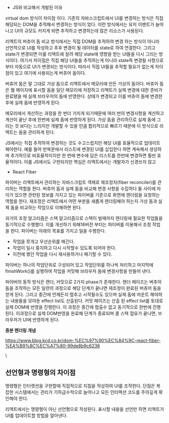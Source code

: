 - JS와 비교해서 개발된 이유

virtual dom 방식이 차이점 이다. 
기존의 자바스크립트에서 UI를 변경하는 방식은 직접 해당되는 DOM을 추적해서 변경하는 방식이 었다.
이런 방식에서는 유저 이벤트가 늘어나고 UI의 규모도 커지게 되면 추적하고 변경하는데 많은 리소스가 사용된다.

리액트의 버츄어 돔 비교 방식에서는 직접 DOM을 추적하여 변경 하는 방식이 아니라 선언적으로 UI를 작성하고 추후 변경이 될 데이터를 state로 하여 연결한다. 그리고 state가 변경되면 이를 리액트에 알려 해당 state에 영향을 받는 UI들을 다시 그리는 방식이다.
여기서 차이점은 직접 해당 UI들을 추적하는게 아니라 state즉 변경될 사항으로 부터 자동으로 UI가 변경되는 방식이다. 따라서 직접 UI들을 추적할 필요가 없는게 차이점이 있고 여기에 사용되는게 버츄어 돔이다.

버츄어 돔은 말 그대로 가상 돔으로 리액트에서 메모리에 만든 가상의 돔이다. 버츄어 돔은 웹 페이지에 표시할 돔을 일단 메모리에 저장하고 리액트가 실제 변경에 대한 준비가 완료됐을 때 실제 브라우저의 돔에 반영한다. 상태가 변경되고 이를 버츄어 돔에 변경한 후에 실제 돔에 반영하게 된다.

메모리에서 게산하는 과정을 한 번더 거치게 되기때문에 여러 번의 변경사항을 계산하고 계산이 끝난 후에 한번에 실제 돔에 반영하게 된다.
가상 돔을 관리하므로 실제 돔에 그리는 것 보다는 느리지만 개발할 수 있을 만큼 합리적으로 빠르기 때문에 이 방식으로 리액트는 돔을 관리하게 된다.

JS에서는 직접 추적하여 변경하는 것도 수고스럽지만 해당 UI를 효율적으로 업데이트 해야한다. 
예를 들어 반복문에서 리스트에 변경된 UI를 삽입한다 하면 계속해서 생성하며 추가하므로 비효율적이지만 한 번에 변수에 담은 리스트를 한번에 변경하면 훨씬 효율적이다. 이를 JS에서도 구현되지만 핵심은 리액트에서는 개발자가 신경쓰지 않고 



- React Fiber

파이버는 리액트에서 관리하는 자바스크립트 객체로 재조정자(fiber reconciler)를 관리하는 역할을 한다.
버츄어 돔과 실제 돔을 비교해 변경 사항을 수집하다 둘 사이에 차이가 있으면 관련된 정보를 가지고 있는 파이버를 기준으로 화면에 렌더링을 요청하는 역할을 한다.
재조정은 리액트에서 어떤 부분을 새롭게 렌더링해야 하는지 가상 돔과 실제 돔을 비교하는 작업으로 이해하면 된다.

과거의 조정 알고리즘은 스택 알고리즘으로 스택이 빌때까지 렌더링에 필요한 작업들을 동기적으로 수행했다. 이를 개선하기 위해16버전 부터는 파이버를 이용해서 조정 작업을 한다.
파이버는 아래의 목표를 가지고 일을 수행한다.
- 작업을 쪼개고 우선순위를 매긴다.
- 작업이 일시 중지하고 다시 시작할수 있도록 되어야 한다.
- 이전에 했던 작업을 다시 재사용하거나 페기할 수 있다.

파이버는 하나의 작업단위로 구성되어 있고 작업단위를 하나씩 처리하고 마지막에 finishWork()를 실행하여 작업을 커밋해 브라우저 돔에 변경사항을 만들어 낸다.

파이버의 동작 방식은 랜더, 커밋으로 2가지 phase가 존재한다.
렌더 페이즈는 버추어 돔을 조작하는 모든 일련의 과정으로 해당 단계가 끝나면 재조정이 완료된 버츄어 돔을 얻게 된다. 그리고 중간에 언제든지 멈추고 시작될수도 있으며 실제 돔에 마운트 해야하는 내용들을 모아둔 effect list도 산출된다.
커밋 페이즈는 산출 된 effect list를 토대로 실제 DOM에 반영을 진행한다. 이 과정은 중간에 멈출수 없고 동기적으로 한번에 진행된다. 이과정으로 실제 DOM반영을 완료해 단계가 종료되며 콜 스택 접유가 끝나면, 브라우저가 UI에 반영하게 된다.


**증분 렌더링 개념**

https://www.blog.kcd.co.kr/dom-%EC%97%90%EC%84%9C-react-fiber-%EA%B9%8C%EC%A7%80-99de8b9c6236

\
## 선언형과 명령형의 차이점

명령형은 인터랫션을 구현할때 직접적으로 지침을 작성하여 UI를 조작한다.
단점은 복잡한 시스템에서는 관리가 기하급수적으로 늘어나고 모든 인터렉션 코드를 주의깊게 확인해야 한다.

리액트에서는 명령형이 아닌 선언형으로 작성된다.
표시할 내용을 선언만 하면 리액트가 UI를 업데이트할 방법을 알아낸다.

